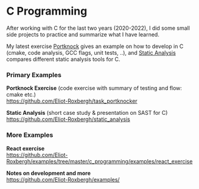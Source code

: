 # C Programming

After working with C for the last two years (2020-2022), I did some small side projects to practice and summarize what I have learned.

My latest exercise [Portknock](https://github.com/Eliot-Roxbergh/task_portknocker) gives an example on how to develop in C (cmake, code analysis, GCC flags, unit tests, ..),
and [Static Analysis](https://github.com/Eliot-Roxbergh/static_analysis) compares different static analysis tools for C.

### Primary Examples

**Portknock Exercise** (code exercise with summary of testing and flow: cmake etc.) \
<https://github.com/Eliot-Roxbergh/task_portknocker>

**Static Analysis** (short case study & presentation on SAST for C) \
<https://github.com/Eliot-Roxbergh/static_analysis>

### More Examples

**React exercise** \
<https://github.com/Eliot-Roxbergh/examples/tree/master/c_programming/examples/react_exercise>

**Notes on development and more** \
<https://github.com/Eliot-Roxbergh/examples/>

